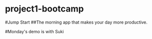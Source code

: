 # project1-bootcamp

#Jump Start
##The morning app that makes your day more productive. 

#Monday's demo is with Suki
